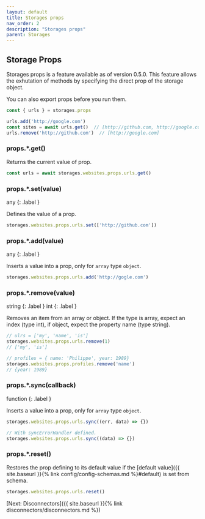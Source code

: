 ```yaml
---
layout: default
title: Storages props
nav_order: 2
description: "Storages props"
parent: Storages
---
```


## Storage Props

Storages props is a feature available as of version 0.5.0. 
This feature allows the exhutation of methods by specifying the direct prop of the storage object.

You can also export props before you run them.

```javascript
const { urls } = storages.props

urls.add('http://google.com')
const sites = await urls.get()  // [http://github.com, http://google.com]
urls.remove('http://github.com')  // [http://google.com]
```

### props.*.get()

Returns the current value of prop.

```javascript
const urls = await storages.websites.props.urls.get()
```

### props.*.set(value)
any
{: .label }

Defines the value of a prop.

```javascript
storages.websites.props.urls.set(['http://github.com'])
```

### props.*.add(value)
any
{: .label }

Inserts a value into a prop, only for `array` type `object`.

```javascript
storages.websites.props.urls.add('http://gogle.com')
```

### props.*.remove(value)
string
{: .label }
int
{: .label }

Removes an item from an array or object. If the type is array, 
expect an index (type int), if object, expect the property name (type string).

```javascript
// ulrs = ['my', 'name', 'is']
storages.websites.props.urls.remove(1)
// ['my', 'is']

// profiles = { name: 'Philippe', year: 1989}
storages.websites.props.profiles.remove('name')
// {year: 1989}
```

### props.*.sync(callback)
function
{: .label }

Inserts a value into a prop, only for `array` type `object`.

```javascript
storages.websites.props.urls.sync((err, data) => {})

// With syncErrorHandler defined.
storages.websites.props.urls.sync((data) => {})
```

### props.*.reset()

Restores the prop defining to its default 
value if the [default value]({{ site.baseurl }}{% link config/config-schemas.md %}#default) is set from schema.

```javascript
storages.websites.props.urls.reset()
```


[Next: Disconnectors]({{ site.baseurl }}{% link disconnectors/disconnectors.md %})
